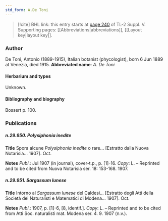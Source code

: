 ```yaml
---
std_form: A.De Toni
---
```


> [!cite] BHL link: this entry starts at [page 240](https://www.biodiversitylibrary.org/page/33259286) of TL-2 Suppl. V.
> Supporting pages: [[Abbreviations|abbreviations]], [[Layout key|layout key]].

### Author

De Toni, Antonio (1889-1915), Italian botanist (phycologist), born 6 Jun 1889 at Venezia, died 1915. 
**Abbreviated name**: *A. De Toni*

#### Herbarium and types

Unknown.

#### Bibliography and biography

Bossert p. 100.

### Publications

##### n.29.950. Polysiphonia inedite

**Title**
Spora alcune *Polysiphonia inedite* o rare... \[Estratto dalla Nuova Notarisia... 1907\]. Oct.

**Notes**
*Publ*.: Jul 1907 (in journal), cover-t.p., p. \[1\]-16. *Copy*: L. – Reprinted and to be cited from Nuova Notarisia ser. 18: 153-168. 1907.

##### n.29.951. Sargassum lunese

**Title**
Intorno al *Sargassum lunese* del Caldesi... \[Estratto degli Atti della Societá dei Naturalisti e Matematici di Modena... 1907\]. Oct.

**Notes**
*Publ*.: 1907, p. \[1\]-6, \[8, identif.\]. *Copy*: L. – Reprinted and to be cited from Atti Soc. naturalisti mat. Modena ser. 4. 9. 1907 (n.v.).

